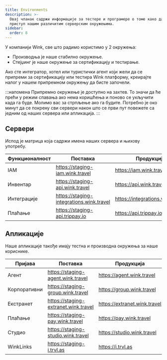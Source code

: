 ```yaml
---
title: Environments
description: >-
  Овај чланак садржи информације за тестере и програмере о томе како да добију
  приступ нашим различитим серверским окружењима.
sidebar:
  order: 8
---
```

У компанији Wink, све што радимо користимо у 2 окружења:

* Производња је наше стабилно окружење.
* Стејџинг је наше окружење за сертификацију и тестирање.

Ако сте интегратор, хотел или туристички агент који жели да се припреми за сертификацију или тестира Wink платформу, креирајте налог у нашем припремном окружењу да бисте започели.

:::напомена
Припремно окружење је доступно на захтев. То значи да ће прећи у режим спавања ако нема коришћења и поново се укључити када га буде. Молимо вас за стрпљење ако га будите. Потребно је око минут да се покрену сви сервери након што се први пут повежете са једним од наших сервера или апликација.
:::

## Сервери

Испод је матрица која садржи имена наших сервера и њихову употребу.

| Функционалност | Поставка | Продукција
| ------- | ------- | ---------- |
| IAM | https://staging-iam.wink.travel | https://iam.wink.travel |
| Инвентар | https://staging-api.wink.travel | https://api.wink.travel |
| Интеграције | https://staging-integrations.wink.travel | https://integrations.wink.travel |
| Плаћање | https://staging-api.trippay.io | https://api.trippay.io |

## Апликације

Наше апликације такође имају тестна и производна окружења за наше кориснике.

| Пријава | Поставка | Продукција
| ------- | ------- | ---------- |
| Агент | https://staging-agent.wink.travel | https://agent.wink.travel |
| Корпоративни | https://staging-group.wink.travel | https://group.wink.travel |
| Екстранет | https://staging-extranet.wink.travel | https://extranet.wink.travel |
| Плаћање | https://staging-pay.wink.travel | https://pay.wink.travel |
| Студио | https://staging-studio.wink.travel | https://studio.wink.travel |
| WinkLinks | https://staging-i.trvl.as | https://i.trvl.as |

